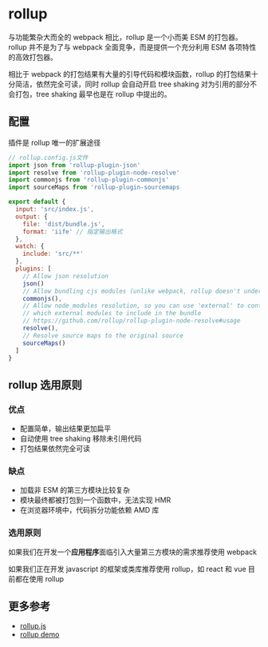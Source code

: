 # rollup

与功能繁杂大而全的 webpack 相比，rollup 是一个小而美 ESM 的打包器。rollup 并不是为了与 webpack 全面竞争，而是提供一个充分利用 ESM 各项特性的高效打包器。

相比于 webpack 的打包结果有大量的引导代码和模块函数，rollup 的打包结果十分简洁，依然完全可读，同时 rollup 会自动开启 tree shaking 对为引用的部分不会打包，tree shaking 最早也是在 rollup 中提出的。

## 配置

插件是 rollup 唯一的扩展途径

```js
// rollup.config.js文件
import json from 'rollup-plugin-json'
import resolve from 'rollup-plugin-node-resolve'
import commonjs from 'rollup-plugin-commonjs'
import sourceMaps from 'rollup-plugin-sourcemaps

export default {
  input: 'src/index.js',
  output: {
    file: 'dist/bundle.js',
    format: 'iife' // 指定输出格式
  },
  watch: {
    include: 'src/**'
  },
  plugins: [
    // Allow json resolution
    json()
    // Allow bundling cjs modules (unlike webpack, rollup doesn't understand cjs)
    commonjs(),
    // Allow node_modules resolution, so you can use 'external' to control
    // which external modules to include in the bundle
    // https://github.com/rollup/rollup-plugin-node-resolve#usage
    resolve(),
    // Resolve source maps to the original source
    sourceMaps()
  ]
}

```

## rollup 选用原则

### 优点

- 配置简单，输出结果更加扁平
- 自动使用 tree shaking 移除未引用代码
- 打包结果依然完全可读

### 缺点

- 加载非 ESM 的第三方模块比较复杂
- 模块最终都被打包到一个函数中，无法实现 HMR
- 在浏览器环境中，代码拆分功能依赖 AMD 库

### 选用原则

如果我们在开发一个**应用程序**面临引入大量第三方模块的需求推荐使用 webpack

如果我们正在开发 javascript 的框架或类库推荐使用 rollup，如 react 和 vue 目前都在使用 rollup

## 更多参考

- [rollup.js](https://rollupjs.org/guide/en/)
- [rollup demo](https://github.com/licop/What_is_FE/tree/master/examples/rollup-demo)
